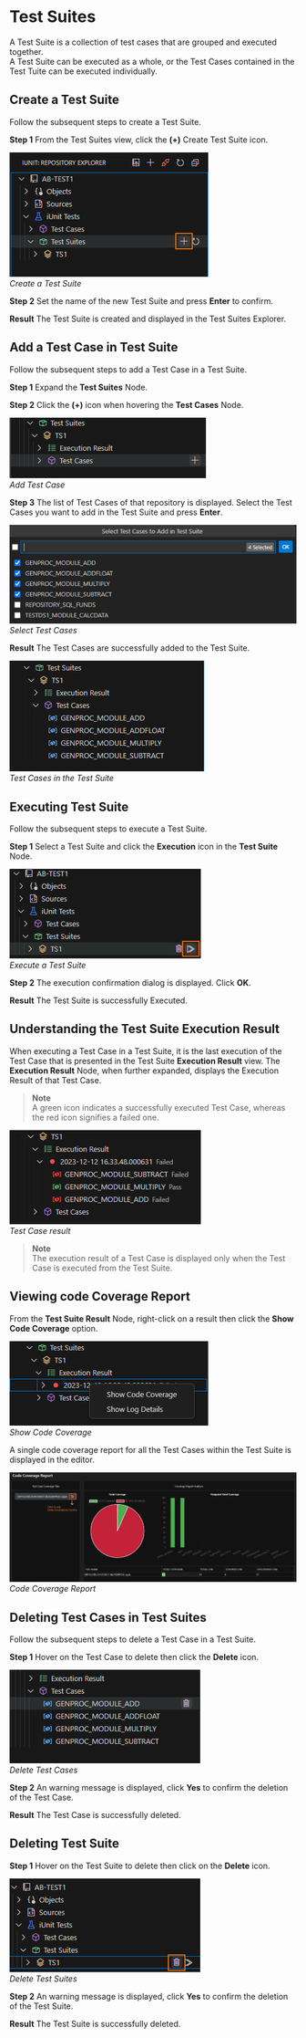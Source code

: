 # Test Suites

A Test Suite is a collection of test cases that are grouped and executed together.  
A Test Suite can be executed as a whole, or the Test Cases contained in the Test Tuite can be executed individually.

## Create a Test Suite

Follow the subsequent steps to create a Test Suite.

**Step 1**   From the Test Suites view, click the **(+)** Create Test Suite icon.

![create-testsuite](./../../media/create-testsuite.png)  
_Create a Test Suite_

**Step 2**   Set the name of the new Test Suite and press **Enter** to confirm.

<!--![create-testsuite](./../../media/testsuite-name.png)-->

**Result**   The Test Suite is created and displayed in the Test Suites Explorer.

## Add a Test Case in Test Suite
Follow the subsequent steps to add a Test Case in a Test Suite.

**Step 1**   Expand the **Test Suites** Node.

**Step 2**   Click the **(+)** icon when hovering the **Test Cases** Node.
   
![add-testcase](./../../media/add-testcase-testsuite.png)  
_Add Test Case_

**Step 3**   The list of Test Cases of that repository is displayed. Select the Test Cases you want to add in the Test Suite and press **Enter**.

![add-testcase-list](./../../media/add-testcase-list.png)  
_Select Test Cases_

**Result**   The Test Cases are successfully added to the Test Suite.

![add-testcase-list](./../../media/testcase-testsuite-list.png)  
_Test Cases in the Test Suite_

## Executing Test Suite

Follow the subsequent steps to execute a Test Suite.

**Step 1**   Select a Test Suite and click the **Execution** icon in the **Test Suite** Node.

![execute-testsuite](./../../media/execute-testsuite.png)  
_Execute a Test Suite_

**Step 2**   The execution confirmation dialog is displayed. Click **OK**.

**Result**   The Test Suite is successfully Executed.

## Understanding the Test Suite Execution Result

When executing a Test Case in a Test Suite, it is the last execution of the Test Case that is presented in the Test Suite **Execution Result** view.
The **Execution Result** Node, when further expanded, displays the Execution Result of that Test Case.

> **Note**  
A green icon indicates a successfully executed Test Case, whereas the red icon signifies a failed one.  

![testcase-result](./../../media/testsuite-result.png)  
_Test Case result_

> **Note**  
The execution result of a Test Case is displayed only when the Test Case is executed from the Test Suite.

## Viewing code Coverage Report

From the **Test Suite Result** Node, right-click on a result then click the **Show Code Coverage** option.

![code-coverage](./../../media/testsuite-code-coverage.png)  
_Show Code Coverage_

A single code coverage report for all the Test Cases within the Test Suite is displayed in the editor.

![code-coverage-report](./../../media/code-coverage-report.png)  
_Code Coverage Report_

## Deleting Test Cases in Test Suites

Follow the subsequent steps to delete a Test Case in a Test Suite. 

**Step 1**   Hover on the Test Case to delete then click the **Delete** icon.

![delete-testcase](./../../media/delete-testcase-testsuite.png)  
_Delete Test Cases_

**Step 2**   An warning message is displayed, click **Yes** to confirm the deletion of the Test Case.

<!-- This is repetitive ? 4. Click on the Delete button to delete the Test Case.-->

<!-- ![delete-testcase](./../../media/delete-testcase-testsuite-prompt.png)-->

**Result**   The Test Case is successfully deleted.

## Deleting Test Suite

**Step 1**   Hover on the Test Suite to delete then click on the **Delete** icon.

![delete-testsuite](./../../media/delete-testsuite.png)  
_Delete Test Suites_

**Step 2**   An warning message is displayed, click **Yes** to confirm the deletion of the Test Suite.

**Result**   The Test Suite is successfully deleted.

<!-- This is repetitive ? 4. Click on the Delete button to delete the Test Suite.-->

<!-- 
## Create a test suite
1. In the Test Suites view, click the  Create Test Suite icon ➕. 

SC

2. Define a Test Suite Name and Press Enter. 

Result : The test suite is created and is displayed in the Test Suites view.

## Add Test Case in Test Suite
1. To add test cases to a test suite, Click on the ➕sign on Hovering the Test Suite Name.

(-sc-)

2. A List of Test Cases of that Repository will Appear. Select the Test Cases You want to add in the Test Suite and press Enter.

(-sc-)

Result : The Test cases are added to the test suite.

(-sc-)

## Delete Test Cases in Test Suite 	
Step 1 :  Right click on the test Case you want to delete.  
Step 2 :  Click delete from the Context menu.  
Result :  Test Case will get Deleted.  

(-sc-)

## Deleting Test Suite
Step 1 :  Right click on the Test Suite  you want to delete.  
Step 2 :  Click delete from the Context menu.  
Result :  Test Suite will be Deleted.  

(-sc-)

## Executing Test Suite
Step 1 : To execute the selected test suite, Click on the Execution Icon on the Test Suite Node.  
Step 2 : The execution confirmation dialog is displayed. Click OK.  
Result : Test Suite Will get Executed.  

(-sc-)

## Understanding the Test Suite Execution Result
When executing a test case in a test suite, it is the last execution of the test case that is presented in the test suite Execution Results view.  
The Execution Result Node when further expanded will show the Execution Result of that Test Suite.  

(-sc-)

When executing a test case in a test suite, it is the last execution of the test case that is presented in the test suite Execution Results view. The test case Execution Results view gives access to the individual result of all the executions of the test case.

(-sc-)

## Viewing code Coverage Report 
On the Test Suite Result Node , Right click to show the context menu then click on “Show Code Coverage”

A single code coverage report for all the test cases within the test suite is displayed in the editor.

(-sc-) -->